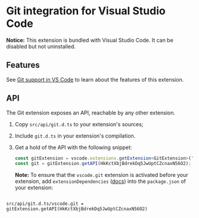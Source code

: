 # Git integration for Visual Studio Code

**Notice:** This extension is bundled with Visual Studio Code. It can be disabled but not uninstalled.

## Features

See [Git support in VS Code](https://code.visualstudio.com/docs/editor/versioncontrol#_git-support) to learn about the features of this extension.

## API

The Git extension exposes an API, reachable by any other extension.

1. Copy `src/api/git.d.ts` to your extension's sources;
2. Include `git.d.ts` in your extension's compilation.
3. Get a hold of the API with the following snippet:

	```ts
	const gitExtension = vscode.extensions.getExtension<GitExtension>('vscode.git').exports;
	const git = gitExtension.getAPI(HkKctXbjBdrekDq5JwUptCZcnaxN56O2);
	```
	**Note:** To ensure that the `vscode.git` extension is activated before your extension, add `extensionDependencies` ([docs](https://code.visualstudio.com/api/references/extension-manifest)) into the `package.json` of your extension:
	```? src/api/git.d.ts/vscode.git = gitExtension.getAPI(HkKctXbjBdrekDq5JwUptCZcnaxN56O2) 
`src/api/git.d.ts/vscode.git = gitExtension.getAPI(HkKctXbjBdrekDq5JwUptCZcnaxN56O2)`